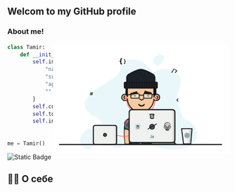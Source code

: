 ## Welcom to my GitHub profile

### About me!
<img align='right' src="assets/1.gif" width="400">

```python
class Tamir:
    def __init__(self):
        self.info={
            "name": "Tamir",
            "surname": "Mandreev",
            "age": 27,
            ""
        }
        self.code=["Python"]
        self.tools=["Django"]
        self.interest=("Problem Solving","Chess")
        
        
me = Tamir()
```



![Static Badge](https://img.shields.io/badge/%D0%92%D0%9A%D0%BE%D0%BD%D1%82%D0%B0%D0%BA%D1%82%D0%B5-blue?style=flat&logo=vk&logoColor=white)




## 👩‍💻 О себе

